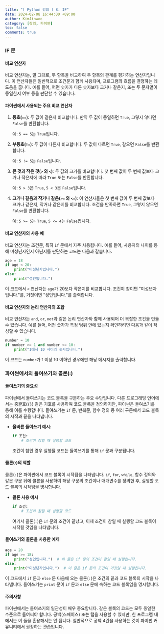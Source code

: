```yaml
---
title: "[ Python 강의 ] 8. IF"
date: 2024-02-08 16:44:00 +09:00
author: KimJinwoo
category: [강의, 파이썬]
toc: false
comments: true
---
```


### IF 문

#### 비교 연산자

비교 연산자는, 말 그대로, 두 항목을 비교하여 두 항목의 관계를 평가하는 연산자입니다. 이 연산자들은 일반적으로 조건문과 함께 사용되며, 프로그램의 흐름을 결정하는 데 도움을 줍니다. 예를 들어, 어떤 숫자가 다른 숫자보다 크거나 같은지, 또는 두 문자열이 동일한지 여부 등을 판단할 수 있습니다.

#### 파이썬에서 사용되는 주요 비교 연산자

1. **등호(`==`)**: 두 값이 같은지 비교합니다. 만약 두 값이 동일하면 `True`, 그렇지 않다면 `False`를 반환합니다.

   예: `5 == 5`는 `True`입니다.

2. **부등호(`!=`)**: 두 값이 다른지 비교합니다. 두 값이 다르면 `True`, 같으면 `False`를 반환합니다.

   예: `5 != 5`는 `False`입니다.

3. **큰 것과 작은 것(`>` 와 `<`)**: 두 값의 크기를 비교합니다. 첫 번째 값이 두 번째 값보다 크거나 작은지에 따라 `True` 또는 `False`를 반환합니다.

   예: `5 > 3`은 `True`, `5 < 3`은 `False`입니다.

4. **크거나 같음과 작거나 같음(`>=` 와 `<=`)**: 이 연산자들은 첫 번째 값이 두 번째 값보다 크거나 같은지, 작거나 같은지를 비교합니다. 조건을 만족하면 `True`, 그렇지 않으면 `False`를 반환합니다.

   예: `5 >= 5`는 `True`, `5 <= 4`는 `False`입니다.

#### 비교 연산자의 사용 예

비교 연산자는 조건문, 특히 `if` 문에서 자주 사용됩니다. 예를 들어, 사용자의 나이를 통해 미성년자인지 아닌지를 판단하는 코드는 다음과 같습니다.

```python
age = 18
if age < 20:
    print("미성년자입니다.")
else:
    print("성인입니다.")
```

이 코드에서 `<` 연산자는 `age`가 20보다 작은지를 비교합니다. 조건이 참이면 "미성년자입니다."를, 거짓이면 "성인입니다."를 출력합니다.

#### 비교 연산자와 논리 연산자의 조합

비교 연산자는 `and`, `or`, `not`과 같은 논리 연산자와 함께 사용되어 더 복잡한 조건을 만들 수 있습니다. 예를 들어, 어떤 숫자가 특정 범위 안에 있는지 확인하려면 다음과 같이 작성할 수 있습니다.

```python
number = 10
if number >= 1 and number <= 10:
    print("1에서 10 사이의 숫자입니다.")
```

이 코드는 `number`가 1 이상 10 이하인 경우에만 해당 메시지를 출력합니다.

### 파이썬에서의 들여쓰기와 콜론(:)

#### 들여쓰기의 중요성

파이썬에서 들여쓰기는 코드 블록을 구분하는 주요 수단입니다. 다른 프로그래밍 언어에서는 중괄호(`{}`) 같은 기호를 사용하여 코드 블록을 정의하지만, 파이썬은 들여쓰기를 통해 이를 수행합니다. 들여쓰기는 `if` 문, 반복문, 함수 정의 등 여러 구문에서 코드 블록의 시작과 끝을 나타냅니다.

- **올바른 들여쓰기 예시**:

  ```python
  if 조건:
      # 조건이 참일 때 실행할 코드
  ```

  조건이 참인 경우 실행될 코드는 들여쓰기를 통해 `if` 문과 구분됩니다.

#### 콜론(:)의 역할

콜론(`:`)은 파이썬에서 코드 블록이 시작됨을 나타냅니다. `if`, `for`, `while`, 함수 정의와 같은 구문 뒤에 콜론을 사용하여 해당 구문의 조건이나 매개변수를 정의한 후, 실행할 코드 블록의 시작임을 명시합니다.

- **콜론 사용 예시**

  ```python
  if 조건:
      # 조건이 참일 때 실행할 코드
  ```

  여기서 콜론(`:`)은 `if` 문의 조건이 끝났고, 이제 조건이 참일 때 실행할 코드 블록이 시작될 것임을 나타냅니다.

#### 들여쓰기와 콜론을 사용한 예제

```python
age = 20
if age >= 18:
    print("성인입니다.")  # 이 줄은 if 문의 조건이 참일 때 실행됩니다.
else:
    print("미성년자입니다.")  # 이 줄은 if 문의 조건이 거짓일 때 실행됩니다.
```

이 코드에서 `if` 문과 `else` 문 다음에 오는 콜론(`:`)은 조건의 끝과 코드 블록의 시작을 나타냅니다. 들여쓰기는 `print` 문이 `if` 문과 `else` 문에 속하는 코드 블록임을 명시합니다.

#### 주의사항

파이썬에서는 들여쓰기의 일관성이 매우 중요합니다. 같은 블록의 코드는 모두 동일한 수준으로 들여써야 합니다. 공백(스페이스) 또는 탭을 사용할 수 있지만, 한 프로그램 내에서는 이 둘을 혼용해서는 안 됩니다. 일반적으로 공백 4칸을 사용하는 것이 파이썬 커뮤니티에서 권장하는 관습입니다.
